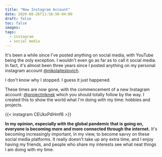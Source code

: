 ```yaml
---
title: "New Instagram Account"
date: 2020-08-26T11:58:50-04:00
draft: false
toc: false
images:
tags:
  - instagram
  - social media
---
```


It's been a while since I've posted anything on social media, with YouTube being the only exception. I wouldn't even go as far as to call it social media. In fact, it's almost been three years since I posted anything on my personal instagram account [@nikolaiteslovich](https://www.instagram.com/nikolaiteslovich/).

I don't know why I stopped. I guess it just happened.

These times are now gone, with the commencement of a new Instagram account: [@projectniknek](https://www.instagram.com/projectniknek/) which you should totally follow by the way. I created this to show the world what I'm doing with my time: hobbies and projects.

{{< instagram CEUkxPdHmf6 >}}

**In my opinion, especially with the global pandemic that is going on, everyone is becoming more and more connected through the internet.** It's becoming increasingly important, in my view, to become savvy on these social media platforms. It really doesn't take up any extra time, and I enjoy having my friends, and people who share my interests see what neat things I am doing with my time.
